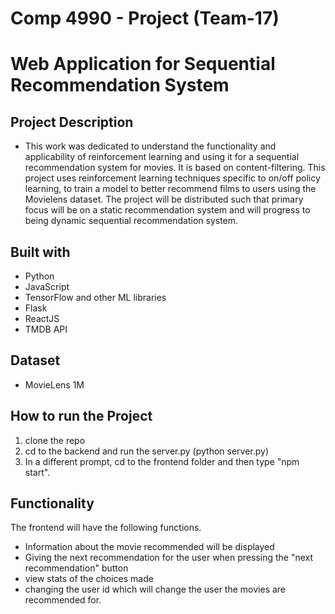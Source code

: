 # Comp 4990 - Project (Team-17)
# Web Application for Sequential Recommendation System

## Project Description 
- This work was dedicated to understand the functionality and applicability of reinforcement learning and using it for a sequential recommendation system for movies. It is based on content-filtering. This project uses reinforcement learning techniques specific to on/off policy learning, to train a model to better recommend films to users using the Movielens dataset. The project will be distributed such that primary focus will be on a static recommendation system and will progress to being dynamic sequential recommendation system.

## Built with 
- Python
- JavaScript
- TensorFlow and other ML libraries
- Flask 
- ReactJS
- TMDB API

## Dataset
- MovieLens 1M

## How to run the Project
1. clone the repo
2. cd to the backend and run the server.py (python server.py)
3. In a different prompt, cd to the frontend folder and then type "npm start".

## Functionality
The frontend will have the following functions. 
- Information about the movie recommended will be displayed
- Giving the next recommendation for the user when pressing the "next recommendation" button
- view stats of the choices made
- changing the user id which will change the user the movies are recommended for. 


